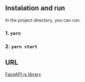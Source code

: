 ## Instalation and run

In the project directory, you can run:

### 1. `yarn`

### 2. `yarn start`

## URL

[FaceAPI.js library](https://github.com/justadudewhohacks/face-api.js/)
